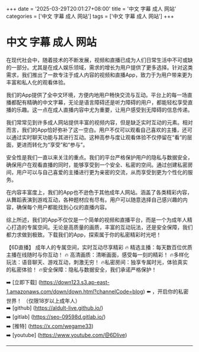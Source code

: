 +++
date = '2025-03-29T20:01:27+08:00'
title = '中文 字幕 成人 网站'
categories = ['中文 字幕 成人 网站']
tags = ['中文 字幕 成人 网站']
+++

# 中文 字幕 成人 网站

在现代社会中，随着技术的不断发展，视频和直播已成为人们日常生活中不可或缺的一部分。尤其是在成人娱乐领域，需求的增长为用户提供了更多选择。针对这类需求，我们推出了一款专注于成人内容的视频和直播App，致力于为用户带来更为丰富和私人化的观看体验。

我们的App提供了全中文环境，方便内地用户畅快交流与互动。平台上的每一场直播都配有精确的中文字幕，无论是语言障碍还是听力障碍的用户，都能轻松享受直播的乐趣。这一点在成人直播内容中尤为重要，让用户感受到无障碍的信息传递。

我们常常见到许多成人网站提供丰富的视频内容，但是缺乏实时互动的元素。相对而言，我们的App恰好弥补了这一空白。用户不仅可以观看自己喜欢的主播，还可以通过实时聊天功能与其进行互动。这种高参与度让观看体验不仅停留在“看”的层面，更进而转化为“享受”和“参与”。

安全性是我们一直以来关注的重点。我们的平台严格保护用户的隐私与数据安全，确保用户在观看直播的同时，能够享受到一个安全、私密的空间。通过创建私密房间，用户可以与自己喜爱的主播进行更为亲密的交流，从而享受到更为个性化的服务。

在内容丰富度上，我们的App也不逊色于其他成年人网站。涵盖了各类精彩内容，从舞蹈表演到游戏互动，各种题材应有尽有。用户可以随意选择自己感兴趣的内容，确保每个用户都能找到心仪的直播内容。

综上所述，我们的App不仅仅是一个简单的视频和直播平台，而是一个为成年人精心打造的专属空间。无论是高质量的画质，丰富的互动玩法，还是安全保障，我们都力求做到极致。下载我们的App，探索属于你的私密精彩时光吧！

【6D直播】
成年人的专属空间，实时互动尽享精彩
🔥 精选主播：每天数百位优质主播在线随时与你互动！
🔥 高清画质：清晰画面，感受每一刻的精彩！
🔥多样化玩法：语音聊天、游戏互动，刺激无穷！
🔥私密房间：独享专属时光，体验真实的私密体验！
🔥安全保障：隐私与数据安全，我们承诺严格保护！

➡️ [立即下载] (https://down123.s3.ap-east-1.amazonaws.com/down/down.html?channelCode=blog) ⬅️ ，开启你的私密世界！
（仅限18岁以上成年人）  
➡️ [github] (https://aldult-live.github.io/)  
➡️ [gitlab] (https://seo-09598d.gitlab.io/)  
➡️ [推特] (https://x.com/wegame33)  
➡️ [youtube] (https://www.youtube.com/@6Dlive)  

---
